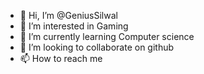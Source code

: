 - 👋 Hi, I’m @GeniusSilwal
- 👀 I’m interested in Gaming
- 🌱 I’m currently learning Computer science
- 💞️ I’m looking to collaborate on github
- 📫 How to reach me 

<!---
GeniusSilwal/GeniusSilwal is a ✨ special ✨ repository because its `README.md` (this file) appears on your GitHub profile.
You can click the Preview link to take a look at your changes.
--->
